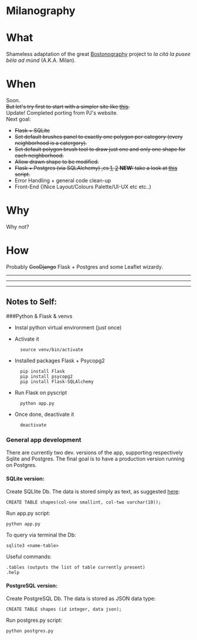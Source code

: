 Milanography
============

# What
Shameless adaptation of the great [Bostonography](http://bostonography.com/neighborhoods/) project to *la cità la pusee bèla ad mùnd* (A.K.A. Milan).  

# When
Soon.  
~~But let's try first to start with a simpler site like [this](http://www.cityplanner.it/experiment_host/php/ol3_draw_save/draw-feature_mod1.php).~~  
Update! Completed porting from PJ's website.  
Next goal:    

- ~~Flask + SQLite~~
- ~~Set default brushes panel to exactly one polygon per category (every neighborhood is a catergory).~~
- ~~Set default polygon brush tool to draw just one and only one shape for each neighborhood.~~  
- ~~Allow drawn shape to be modified.~~
- ~~Flask + Postgres (via SQLAlchemy) ,es [1](http://blog.y3xz.com/blog/2012/08/16/flask-and-postgresql-on-heroku), [2](https://www.youtube.com/watch?v=FD0p-opdyoE) **NEW:** take a look at [this](https://stackoverflow.com/questions/9901082/what-is-this-javascript-require) script.~~ 
- Error Handling + general code clean-up
- Front-End ()Nice Layout/Colours Palette/UI-UX etc etc..)


# Why
Why not?

# How
Probably ~~GeoDjango~~ Flask + Postgres and some Leaflet wizardy.

***
***
***

## Notes to Self:

###Python & Flask & venvs
- Instal python virtual environment  (just once)
- Activate it 

		source venv/bin/activate

- Installed packages Flask + Psycopg2

		pip install Flask
		pip install psycopg2
		pip install Flask-SQLAlchemy

- Run Flask on pyscript

		python app.py
		
- Once done, deactivate it
	
		deactivate


### General app development
There are currently two dev. versions of the app, supporting respectively Sqlite and Postgres. The final goal is to have a production version running on Postgres.
#### SQLite version:
Create SQLlite Db. The data is stored simply as text, as suggested [here](http://stackoverflow.com/a/16603687/4118711):

	CREATE TABLE shapes(col-one smallint, col-two varchar(10));
	
Run app.py script:

	python app.py

To query via terminal the Db:
	
	sqlite3 <name-table>

Useful commands:

	.tables (outputs the list of table currently present)
	.help



#### PostgreSQL version:
Create PostgreSQL Db. The data is stored as JSON data type:

	CREATE TABLE shapes (id integer, data json);
	
Run postgres.py script:

	python postgres.py